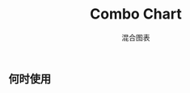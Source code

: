 ﻿---
category: Components
type: 图表
title: Combo Chart
subtitle: 混合图表
cols: 1
cover: 
---



## 何时使用


